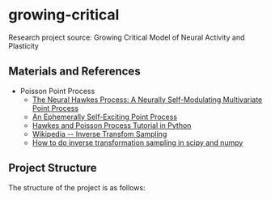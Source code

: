# growing-critical
Research project source: Growing Critical Model of Neural Activity and Plasticity

## Materials and References
- Poisson Point Process
  - [The Neural Hawkes Process: A Neurally Self-Modulating Multivariate Point Process](http://people.ee.duke.edu/~lcarin/Hongteng10.5.2018.pdf)
  - [An Ephemerally Self-Exciting Point Process](https://arxiv.org/abs/1811.04282)
  - [Hawkes and Poisson Process Tutorial in Python](https://hawkeslib.readthedocs.io/en/latest/tutorial.html)
  - [Wikipedia -- Inverse Transfom Sampling](https://en.wikipedia.org/wiki/Inverse_transform_sampling)
  - [How to do inverse transformation sampling in scipy and numpy](https://tmramalho.github.io/blog/2013/12/16/how-to-do-inverse-transformation-sampling-in-scipy-and-numpy/)

## Project Structure
The structure of the project is as follows:
